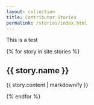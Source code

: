 ```yaml
---
layout: collection
title: Contributor Stories
permalink: /stories/index.html
---
```


This is a test

{% for story in site.stories %}
  <h2>{{ story.name }}</h2>
  <p>{{ story.content | markdownify }}</p>
{% endfor %}

